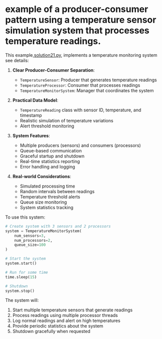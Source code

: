 # example of a producer-consumer pattern using a temperature sensor simulation system that processes temperature readings.


This example,[solution21.py](solution21.py), implements a temperature monitoring system see details:

1. **Clear Producer-Consumer Separation**:
   - `TemperatureSensor`: Producer that generates temperature readings
   - `TemperatureProcessor`: Consumer that processes readings
   - `TemperatureMonitorSystem`: Manager that coordinates the system

2. **Practical Data Model**:
   - `TemperatureReading` class with sensor ID, temperature, and timestamp
   - Realistic simulation of temperature variations
   - Alert threshold monitoring

3. **System Features**:
   - Multiple producers (sensors) and consumers (processors)
   - Queue-based communication
   - Graceful startup and shutdown
   - Real-time statistics reporting
   - Error handling and logging

4. **Real-world Considerations**:
   - Simulated processing time
   - Random intervals between readings
   - Temperature threshold alerts
   - Queue size monitoring
   - System statistics tracking

To use this system:

```python
# Create system with 3 sensors and 2 processors
system = TemperatureMonitorSystem(
    num_sensors=3,
    num_processors=2,
    queue_size=100
)

# Start the system
system.start()

# Run for some time
time.sleep(15)

# Shutdown
system.stop()
```

The system will:
1. Start multiple temperature sensors that generate readings
2. Process readings using multiple processor threads
3. Log normal readings and alert on high temperatures
4. Provide periodic statistics about the system
5. Shutdown gracefully when requested
